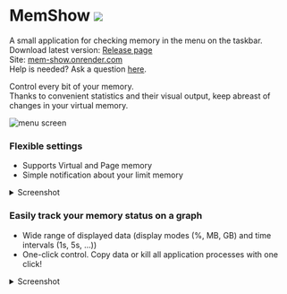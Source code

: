 # MemShow ![](https://img.shields.io/badge/version-1.1.0-blue)

A small application for checking memory in the menu on the taskbar.<br>
Download latest version: [Release page](../../releases/latest) <br>
Site: [mem-show.onrender.com](https://mem-show.onrender.com/) <br>
Help is needed? Ask a question [here](../../issues).

Control every bit of your memory.<br>
Thanks to convenient statistics and their visual output, keep abreast of changes in your virtual memory.

![menu screen](https://mem-show.onrender.com/assets/img/Hero/menu.png)


### Flexible settings
- Supports Virtual and Page memory
- Simple notification about your limit memory

<details>
<summary>Screenshot</summary>

![settings window](https://mem-show.onrender.com/assets/img/Hero/settings_extra.png)

</details>

### Easily track your memory status on a graph
- Wide range of displayed data (display modes (%, MB, GB) and time intervals (1s, 5s, ...))
- One-click control. Copy data or kill all application processes with one click!

<details>
<summary>Screenshot</summary>
  
![details about process](https://mem-show.onrender.com/assets/img/Hero/details.png)

</details>

